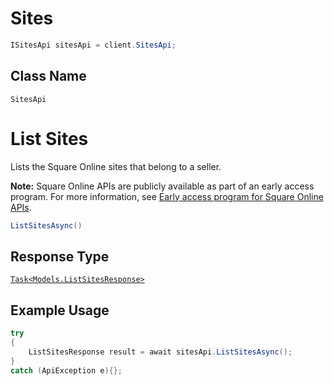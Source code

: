 # Sites

```csharp
ISitesApi sitesApi = client.SitesApi;
```

## Class Name

`SitesApi`


# List Sites

Lists the Square Online sites that belong to a seller.

__Note:__ Square Online APIs are publicly available as part of an early access program. For more information, see [Early access program for Square Online APIs](https://developer.squareup.com/docs/online-api#early-access-program-for-square-online-apis).

```csharp
ListSitesAsync()
```

## Response Type

[`Task<Models.ListSitesResponse>`](/doc/models/list-sites-response.md)

## Example Usage

```csharp
try
{
    ListSitesResponse result = await sitesApi.ListSitesAsync();
}
catch (ApiException e){};
```

